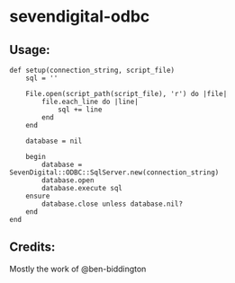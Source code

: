 # sevendigital-odbc

## Usage:

	def setup(connection_string, script_file)
		sql = ''

		File.open(script_path(script_file), 'r') do |file|
			file.each_line do |line|
				sql += line
			end
		end

		database = nil
		
		begin
			database = SevenDigital::ODBC::SqlServer.new(connection_string)
			database.open
			database.execute sql
		ensure
			database.close unless database.nil?
		end
	end
	
## Credits:

Mostly the work of @ben-biddington
